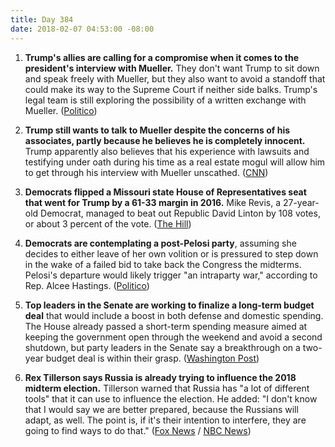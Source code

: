 ```yaml
---
title: Day 384
date: 2018-02-07 04:53:00 -08:00
---
```


1. **Trump's allies are calling for a compromise when it comes to the president's interview with Mueller.** They don't want Trump to sit down and speak freely with Mueller, but they also want to avoid a standoff that could make its way to the Supreme Court if neither side balks. Trump's legal team is still exploring the possibility of a written exchange with Mueller. ([Politico](https://www.politico.com/story/2018/02/07/trump-mueller-russia-probe-395958))

2. **Trump still wants to talk to Mueller despite the concerns of his associates, partly because he believes he is completely innocent.** Trump apparently also believes that his experience with lawsuits and testifying under oath during his time as a real estate mogul will allow him to get through his interview with Mueller unscathed. ([CNN](https://www.cnn.com/2018/02/06/politics/trump-mueller-interview/index.html))

3. **Democrats flipped a Missouri state House of Representatives seat that went for Trump by a 61-33 margin in 2016.** Mike Revis, a 27-year-old Democrat, managed to beat out Republic David Linton by 108 votes, or about 3 percent of the vote. ([The Hill](http://thehill.com/homenews/state-watch/372670-dems-pick-up-deep-red-legislative-seat-in-missouri))

4. **Democrats are contemplating a post-Pelosi party**, assuming she decides to either leave of her own volition or is pressured to step down in the wake of a failed bid to take back the Congress the midterms. Pelosi's departure would likely trigger "an intraparty war," according to Rep. Alcee Hastings. ([Politico](https://www.politico.com/story/2018/02/06/nancy-pelosi-house-democrats-395924))

5. **Top leaders in the Senate are working to finalize a long-term budget deal** that would include a boost in both defense and domestic spending. The House already passed a short-term spending measure aimed at keeping the government open through the weekend and avoid a second shutdown, but party leaders in the Senate say a breakthrough on a two-year budget deal is within their grasp. ([Washington Post](https://www.washingtonpost.com/powerpost/spending-plan-remains-unsettled-as-clock-ticks-toward-shutdown-deadline/2018/02/06/1639ab26-0b53-11e8-8b0d-891602206fb7_story.html?utm_term=.1e3b3e5408b6))

6. **Rex Tillerson says Russia is already trying to influence the 2018 midterm election.** Tillerson warned that Russia has "a lot of different tools" that it can use to influence the election. He added: "I don't know that I would say we are better prepared, because the Russians will adapt, as well. The point is, if it's their intention to interfere, they are going to find ways to do that." ([Fox News](http://www.foxnews.com/politics/2018/02/06/russians-already-meddling-in-us-midterms-tillerson-says.html) / [NBC News](https://www.nbcnews.com/news/us-news/tillerson-warns-u-s-not-better-prepared-new-russian-election-n845396))